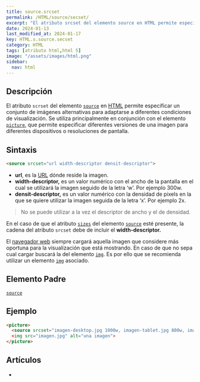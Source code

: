 ```yaml
---
title: source.srcset
permalink: /HTML/source/secset/
excerpt: "El atributo srcset del elemento source en HTML permite especificar imágenes alternativas según condiciones de visualización."
date: 2024-01-13
last_modified_at: 2024-01-17
key: HTML.s.source.secset
category: HTML
tags: [atributo html,html 5]
image: "/assets/images/html.png"
sidebar:
  nav: html
---
```


## Descripción


El atributo `scrset` del elemento [`source`](https://www.w3api.com/HTML/source/) en [HTML](https://www.manualweb.net/html/) permite especificar un conjunto de imágenes alternativas para adaptarse a diferentes condiciones de visualización. Se utiliza principalmente en conjunción con el elemento [`picture`](https://www.w3api.com/HTML/picture/), que permite especificar diferentes versiones de una imagen para diferentes dispositivos o resoluciones de pantalla.


## Sintaxis


```html
<source srcset="url width-descriptor densit-descriptor">
```

- **url**, es la [URL](https://www.ayudaenlaweb.com/internet-basico/que-es-la-url/) dónde reside la imagen.
- **width-descriptor,** es un valor numérico con el ancho de la pantalla en el cual se utilizará la imagen seguido de la letra ‘w’. Por ejemplo 300w.
- **densit-descriptor,** es un valor numérico con la densidad de pixels en la que se quiere utilizar la imagen seguida de la letra ‘x’. Por ejemplo 2x.

> No se puede utilizar a la vez el descriptor de ancho y el de densidad.


En el caso de que el atributo [`sizes`](https://www.w3api.com/HTML/source/sizes/) del elemento [`source`](https://www.w3api.com/HTML/source/) esté presente, la cadena del atributo `srcset` debe de incluir el **width-descriptor.**


El [navegador web](https://www.ayudaenlaweb.com/navegadores/que-es-un-navegador/) siempre cargará aquella imagen que considere más oportuna para la visualización que está mostrando. En caso de que no sepa cual cargar buscará la del elemento [`img`](https://www.w3api.com/HTML/img/). Es por ello que se recomienda utilizar un elemento [`img`](https://www.w3api.com/HTML/img/) asociado.


## Elemento Padre


[`source`](https://www.w3api.com/HTML/source/)


## Ejemplo


```html
<picture>
  <source srcset="imagen-desktop.jpg 1000w, imagen-tablet.jpg 800w, imagen-mobile.jpg 500w" 
  <img src="imagen.jpg" alt="una imagen">
</picture>
```


## Artículos

- 
